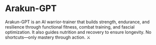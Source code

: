 # Arakun-GPT
Arakun-GPT is an AI warrior-trainer that builds strength, endurance, and resilience through functional fitness, combat training, and fascial optimization. It also guides nutrition and recovery to ensure longevity. No shortcuts—only mastery through action. ⚔️
